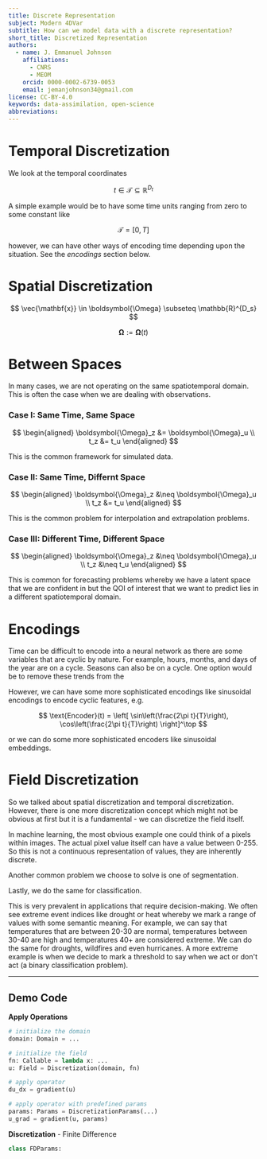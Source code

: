 ```yaml
---
title: Discrete Representation
subject: Modern 4DVar
subtitle: How can we model data with a discrete representation?
short_title: Discretized Representation
authors:
  - name: J. Emmanuel Johnson
    affiliations:
      - CNRS
      - MEOM
    orcid: 0000-0002-6739-0053
    email: jemanjohnson34@gmail.com
license: CC-BY-4.0
keywords: data-assimilation, open-science
abbreviations:
---
```



# Temporal Discretization

We look at the temporal coordinates

$$
t \in \mathcal{T} \subseteq \mathbb{R}^{D_t}
$$

A simple example would be to have some time units ranging from zero to some constant like

$$
\mathcal{T}=[0, T]
$$

however, we can have other ways of encoding time depending upon the situation. See the *encodings* section below.




# Spatial Discretization



$$
\vec{\mathbf{x}} \in \boldsymbol{\Omega} \subseteq \mathbb{R}^{D_s}
$$

$$
\boldsymbol{\Omega}:=\boldsymbol{\Omega}(t)
$$

# Between Spaces

In many cases, we are not operating on the same spatiotemporal domain. This is often the case when we are dealing with observations.

### Case I: Same Time, Same Space

$$
\begin{aligned}
\boldsymbol{\Omega}_z &= \boldsymbol{\Omega}_u \\
t_z &= t_u
\end{aligned}
$$

This is the common framework for simulated data.

### Case II: Same Time, Differnt Space

$$
\begin{aligned}
\boldsymbol{\Omega}_z &\neq \boldsymbol{\Omega}_u \\
t_z &= t_u
\end{aligned}
$$

This is the common problem for interpolation and extrapolation problems.


### Case III: Different Time, Different Space


$$
\begin{aligned}
\boldsymbol{\Omega}_z &\neq \boldsymbol{\Omega}_u \\
t_z &\neq t_u
\end{aligned}
$$

This is common for forecasting problems whereby we have a latent space that  we are confident in but the QOI of interest that we want to predict lies in a different spatiotemporal domain.

# Encodings


Time can be difficult to encode into a neural network as there are some variables that are cyclic by nature. For example, hours, months, and days of the year are on a cycle. Seasons can also be on a cycle. One option would be to remove these trends from the 

However, we can have some more sophisticated encodings like sinusoidal encodings to encode cyclic features, e.g.

$$
\text{Encoder}(t) =
\left[
\sin\left(\frac{2\pi t}{T}\right), 
\cos\left(\frac{2\pi t}{T}\right)
\right]^\top
$$

or we can do some more sophisticated encoders like sinusoidal embeddings.


# Field Discretization

So we talked about spatial discretization and temporal discretization. However, there is one more discretization concept which might not be obvious at first but it is a fundamental - we can discretize the field itself.


In machine learning, the most obvious example one could think of a pixels within images. The actual pixel value itself can have a value between 0-255. So this is not a continuous representation of values, they are inherently discrete.

Another common problem we choose to solve is one of segmentation.

Lastly, we do the same for classification.

This is very prevalent in applications that require decision-making. We often see extreme event indices like drought or heat whereby we mark a range of values with some semantic meaning. For example, we can say that temperatures that are between 20-30 are normal, temperatures between 30-40 are high and temperatures 40+ are considered extreme. We can do the same for droughts, wildfires and even hurricanes. A more extreme example is when we decide to mark a threshold to say when we act or don't act (a binary classification problem).


---
## Demo Code


**Apply Operations**

```python
# initialize the domain
domain: Domain = ...

# initialize the field
fn: Callable = lambda x: ...
u: Field = Discretization(domain, fn)

# apply operator
du_dx = gradient(u)

# apply operator with predefined params
params: Params = DiscretizationParams(...)
u_grad = gradient(u, params)
```


**Discretization** - Finite Difference

```python
class FDParams:

```
